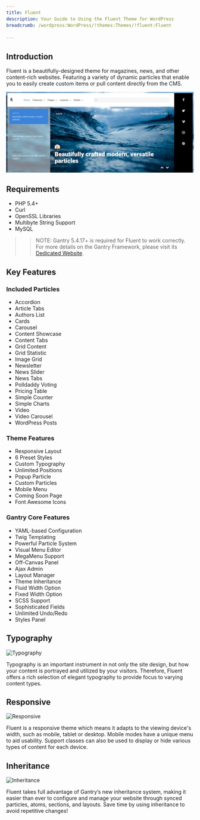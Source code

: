 ```yaml
---
title: Fluent
description: Your Guide to Using the Fluent Theme for WordPress
breadcrumb: /wordpress:WordPress/!themes:Themes/!fluent:Fluent

---
```


Introduction
-----

Fluent is a beautifully-designed theme for magazines, news, and other content-rich websites. Featuring a variety of dynamic particles that enable you to easily create custom items or pull content directly from the CMS.

![](assets/fluent.jpeg)

Requirements
-----

* PHP 5.4+
* Curl
* OpenSSL Libraries
* Multibyte String Support
* MySQL

>> NOTE: Gantry 5.4.17+ is required for Fluent to work correctly. For more details on the Gantry Framework, please visit its [Dedicated Website](http://gantry.org).

Key Features
-----

### Included Particles
* Accordion
* Article Tabs
* Authors List
* Cards
* Carousel
* Content Showcase
* Content Tabs
* Grid Content
* Grid Statistic
* Image Grid
* Newsletter
* News Slider
* News Tabs
* Polldaddy Voting
* Pricing Table
* Simple Counter
* Simple Charts
* Video
* Video Carousel
* WordPress Posts 

### Theme Features
* Responsive Layout
* 6 Preset Styles
* Custom Typography
* Unlimited Positions
* Popup Particle
* Custom Particles
* Mobile Menu
* Coming Soon Page
* Font Awesome Icons 

### Gantry Core Features
* YAML-based Configuration
* Twig Templating
* Powerful Particle System
* Visual Menu Editor
* MegaMenu Support
* Off-Canvas Panel
* Ajax Admin
* Layout Manager
* Theme Inheritance
* Fluid Width Option
* Fixed Width Option
* SCSS Support
* Sophisticated Fields
* Unlimited Undo/Redo
* Styles Panel 

## Typography

![Typography](ft-2.jpg)

Typography is an important instrument in not only the site design, but how your content is portrayed and utilized by your visitors. Therefore, Fluent offers a rich selection of elegant typography to provide focus to varying content types.

## Responsive

![Responsive](ft-3.jpg)

Fluent is a responsive theme which means it adapts to the viewing device's width, such as mobile, tablet or desktop. Mobile modes have a unique menu to aid usability. Support classes can also be used to display or hide various types of content for each device.

## Inheritance

![Inheritance](ft-4.jpg)

Fluent takes full advantage of Gantry’s new inheritance system, making it easier than ever to configure and manage your website through synced particles, atoms, sections, and layouts. Save time by using inheritance to avoid repetitive changes!
